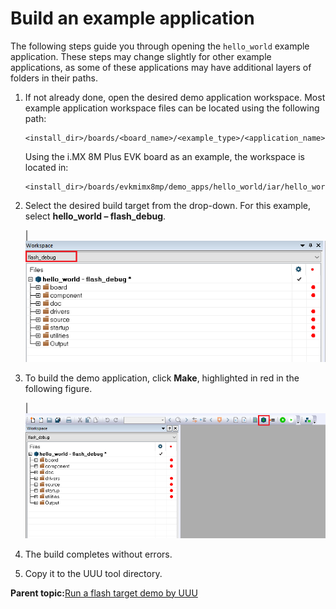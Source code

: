 # Build an example application

The following steps guide you through opening the `hello_world` example application. These steps may change slightly for other example applications, as some of these applications may have additional layers of folders in their paths.

1.  If not already done, open the desired demo application workspace. Most example application workspace files can be located using the following path:

    ```
    <install_dir>/boards/<board_name>/<example_type>/<application_name>/iar
    ```

    Using the i.MX 8M Plus EVK board as an example, the workspace is located in:

    ```
    <install_dir>/boards/evkmimx8mp/demo_apps/hello_world/iar/hello_world.eww
    ```

2.  Select the desired build target from the drop-down. For this example, select **hello\_world – flash\_debug**.

    |![](../images/demo_build_target_selection_8mm.bmp "Demo build target selection")

3.  To build the demo application, click **Make**, highlighted in red in the following figure.

    |![](../images/build_the_demo_application_8mm.bmp "Building the demo application")

4.  The build completes without errors.
5.  Copy it to the UUU tool directory.

**Parent topic:**[Run a flash target demo by UUU](../topics/run_a_flash_target_demo_by_uuu.md)

